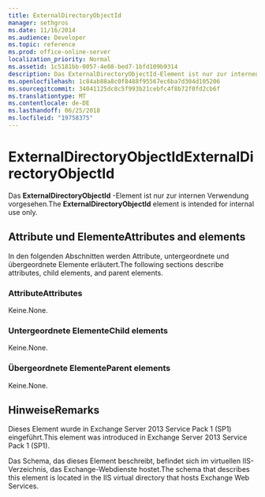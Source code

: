 ```yaml
---
title: ExternalDirectoryObjectId
manager: sethgros
ms.date: 11/16/2014
ms.audience: Developer
ms.topic: reference
ms.prod: office-online-server
localization_priority: Normal
ms.assetid: 1c5181bb-0057-4e08-bed7-1bfd109b9314
description: Das ExternalDirectoryObjectId-Element ist nur zur internen Verwendung vorgesehen.
ms.openlocfilehash: 1c84ab88a8c0f8488f95567ec6ba7d304d105206
ms.sourcegitcommit: 34041125dc8c5f993b21cebfc4f8b72f0fd2cb6f
ms.translationtype: MT
ms.contentlocale: de-DE
ms.lasthandoff: 06/25/2018
ms.locfileid: "19758375"
---
```

# <a name="externaldirectoryobjectid"></a><span data-ttu-id="43e8a-103">ExternalDirectoryObjectId</span><span class="sxs-lookup"><span data-stu-id="43e8a-103">ExternalDirectoryObjectId</span></span>

<span data-ttu-id="43e8a-104">Das **ExternalDirectoryObjectId** -Element ist nur zur internen Verwendung vorgesehen.</span><span class="sxs-lookup"><span data-stu-id="43e8a-104">The **ExternalDirectoryObjectId** element is intended for internal use only.</span></span> 

## <a name="attributes-and-elements"></a><span data-ttu-id="43e8a-105">Attribute und Elemente</span><span class="sxs-lookup"><span data-stu-id="43e8a-105">Attributes and elements</span></span>

<span data-ttu-id="43e8a-106">In den folgenden Abschnitten werden Attribute, untergeordnete und übergeordnete Elemente erläutert.</span><span class="sxs-lookup"><span data-stu-id="43e8a-106">The following sections describe attributes, child elements, and parent elements.</span></span>
  
### <a name="attributes"></a><span data-ttu-id="43e8a-107">Attribute</span><span class="sxs-lookup"><span data-stu-id="43e8a-107">Attributes</span></span>

<span data-ttu-id="43e8a-108">Keine.</span><span class="sxs-lookup"><span data-stu-id="43e8a-108">None.</span></span>
  
### <a name="child-elements"></a><span data-ttu-id="43e8a-109">Untergeordnete Elemente</span><span class="sxs-lookup"><span data-stu-id="43e8a-109">Child elements</span></span>

<span data-ttu-id="43e8a-110">Keine.</span><span class="sxs-lookup"><span data-stu-id="43e8a-110">None.</span></span>
  
### <a name="parent-elements"></a><span data-ttu-id="43e8a-111">Übergeordnete Elemente</span><span class="sxs-lookup"><span data-stu-id="43e8a-111">Parent elements</span></span>

<span data-ttu-id="43e8a-112">Keine.</span><span class="sxs-lookup"><span data-stu-id="43e8a-112">None.</span></span>
  
## <a name="remarks"></a><span data-ttu-id="43e8a-113">Hinweise</span><span class="sxs-lookup"><span data-stu-id="43e8a-113">Remarks</span></span>

<span data-ttu-id="43e8a-114">Dieses Element wurde in Exchange Server 2013 Service Pack 1 (SP1) eingeführt.</span><span class="sxs-lookup"><span data-stu-id="43e8a-114">This element was introduced in Exchange Server 2013 Service Pack 1 (SP1).</span></span>
  
<span data-ttu-id="43e8a-115">Das Schema, das dieses Element beschreibt, befindet sich im virtuellen IIS-Verzeichnis, das Exchange-Webdienste hostet.</span><span class="sxs-lookup"><span data-stu-id="43e8a-115">The schema that describes this element is located in the IIS virtual directory that hosts Exchange Web Services.</span></span>
  


